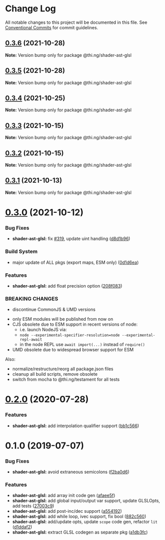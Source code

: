 # Change Log

All notable changes to this project will be documented in this file.
See [Conventional Commits](https://conventionalcommits.org) for commit guidelines.

## [0.3.6](https://github.com/thi-ng/umbrella/compare/@thi.ng/shader-ast-glsl@0.3.5...@thi.ng/shader-ast-glsl@0.3.6) (2021-10-28)

**Note:** Version bump only for package @thi.ng/shader-ast-glsl





## [0.3.5](https://github.com/thi-ng/umbrella/compare/@thi.ng/shader-ast-glsl@0.3.4...@thi.ng/shader-ast-glsl@0.3.5) (2021-10-28)

**Note:** Version bump only for package @thi.ng/shader-ast-glsl





## [0.3.4](https://github.com/thi-ng/umbrella/compare/@thi.ng/shader-ast-glsl@0.3.3...@thi.ng/shader-ast-glsl@0.3.4) (2021-10-25)

**Note:** Version bump only for package @thi.ng/shader-ast-glsl





## [0.3.3](https://github.com/thi-ng/umbrella/compare/@thi.ng/shader-ast-glsl@0.3.2...@thi.ng/shader-ast-glsl@0.3.3) (2021-10-15)

**Note:** Version bump only for package @thi.ng/shader-ast-glsl





## [0.3.2](https://github.com/thi-ng/umbrella/compare/@thi.ng/shader-ast-glsl@0.3.1...@thi.ng/shader-ast-glsl@0.3.2) (2021-10-15)

**Note:** Version bump only for package @thi.ng/shader-ast-glsl





## [0.3.1](https://github.com/thi-ng/umbrella/compare/@thi.ng/shader-ast-glsl@0.3.0...@thi.ng/shader-ast-glsl@0.3.1) (2021-10-13)

**Note:** Version bump only for package @thi.ng/shader-ast-glsl





# [0.3.0](https://github.com/thi-ng/umbrella/compare/@thi.ng/shader-ast-glsl@0.2.48...@thi.ng/shader-ast-glsl@0.3.0) (2021-10-12)


### Bug Fixes

* **shader-ast-glsl:** fix [#319](https://github.com/thi-ng/umbrella/issues/319), update uint handling ([d8d1b96](https://github.com/thi-ng/umbrella/commit/d8d1b965d18a52dfde8171b4de7b1eade91d17cc))


### Build System

* major update of ALL pkgs (export maps, ESM only) ([0d1d6ea](https://github.com/thi-ng/umbrella/commit/0d1d6ea9fab2a645d6c5f2bf2591459b939c09b6))


### Features

* **shader-ast-glsl:** add float precision option ([208f083](https://github.com/thi-ng/umbrella/commit/208f0832d11925060e8ee5ffbf07e7f423a74d7f))


### BREAKING CHANGES

* discontinue CommonJS & UMD versions

- only ESM modules will be published from now on
- CJS obsolete due to ESM support in recent versions of node:
  - i.e. launch NodeJS via:
  - `node --experimental-specifier-resolution=node --experimental-repl-await`
  - in the node REPL use `await import(...)` instead of `require()`
- UMD obsolete due to widespread browser support for ESM

Also:
- normalize/restructure/reorg all package.json files
- cleanup all build scripts, remove obsolete
- switch from mocha to @thi.ng/testament for all tests






#  [0.2.0](https://github.com/thi-ng/umbrella/compare/@thi.ng/shader-ast-glsl@0.1.39...@thi.ng/shader-ast-glsl@0.2.0) (2020-07-28) 

###  Features 

- **shader-ast-glsl:** add interpolation qualifier support ([bb1c566](https://github.com/thi-ng/umbrella/commit/bb1c56621701bd66cc56062cd258a63c64c029d2)) 

#  0.1.0 (2019-07-07) 

###  Bug Fixes 

- **shader-ast-glsl:** avoid extraneous semicolons ([f2ba0d6](https://github.com/thi-ng/umbrella/commit/f2ba0d6)) 

###  Features 

- **shader-ast-glsl:** add array init code gen ([afaee5f](https://github.com/thi-ng/umbrella/commit/afaee5f)) 
- **shader-ast-glsl:** add global input/output var support, update GLSLOpts, add tests ([27003c9](https://github.com/thi-ng/umbrella/commit/27003c9)) 
- **shader-ast-glsl:** add post-inc/dec support ([a554192](https://github.com/thi-ng/umbrella/commit/a554192)) 
- **shader-ast-glsl:** add while loop, ivec support, fix bool ([882c560](https://github.com/thi-ng/umbrella/commit/882c560)) 
- **shader-ast-glsl:** add/update opts, update `scope` code gen, refactor `lit` ([d1ddaf2](https://github.com/thi-ng/umbrella/commit/d1ddaf2)) 
- **shader-ast-glsl:** extract GLSL codegen as separate pkg ([a1db3fc](https://github.com/thi-ng/umbrella/commit/a1db3fc))
